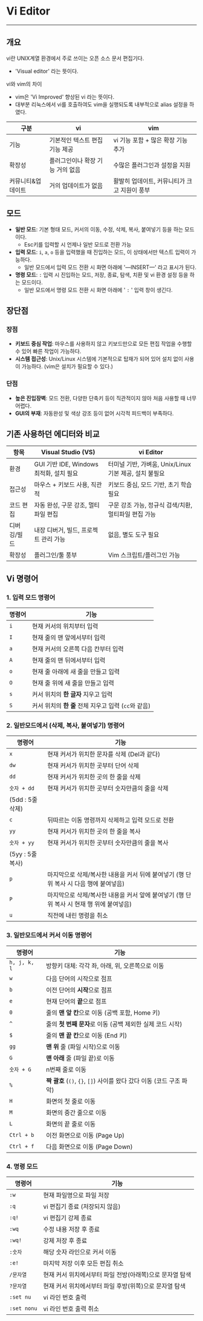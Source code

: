 # Vi Editor
---

## 개요

vi란 UNIX계열 환경에서 주로 쓰이는 오픈 소스 문서 편집기다.

- 'Visual editor' 라는 뜻이다.

vi와 vim의 차이

- vim은 'Vi Improved' 향상된 vi 라는 뜻이다.
- 대부분 리눅스에서 vi를 호출하여도 vim을 실행되도록 내부적으로 alias 설정을 하였다.

| 구분 | vi | vim |
| --- | --- | --- |
| 기능 | 기본적인 텍스트 편집 기능 제공 | vi 기능 포함 + 많은 확장 기능 추가 |
| 확장성 | 플러그인이나 확장 기능 거의 없음 | 수많은 플러그인과 설정을 지원 |
| 커뮤니티&업데이트 | 거의 업데이트가 없음 | 활발히 업데이트, 커뮤니티가 크고 지원이 풍부 |

## 모드

- **일반 모드**: 기본 형태 모드, 커서의 이동, 수정, 삭제, 복사, 붙여넣기 등을 하는 모드이다.
    - Esc키를 입력할 시 언제나 일반 모드로 전환 가능
- **입력 모드**: `i`, `a`, `o` 등을 입력했을 때 진입하는 모드, 이 상태에서만 텍스트 입력이 가능하다.
    - 일반 모드에서 입력 모드 전환 시 화면 아래에 '—INSERT—' 라고 표시가 된다.
- **명령 모드**: `:` 입력 시 진입하는 모드, 저장, 종료, 탐색, 치환 및 vi 환경 설정 등을 하는 모드이다.
    - 일반 모드에서 명령 모드 전환 시 화면 아래에 ' `:` ' 입력 창이 생긴다.

## 장단점

### 장점

- **키보드 중심 작업**: 마우스를 사용하지 않고 키보드만으로 모든 편집 작업을 수행할 수 있어 빠른 작업이 가능하다.
- **시스템 접근성**: Unix/Linux 시스템에 기본적으로 탑재가 되어 있어 설치 없이 사용이 가능하다.             (vim은 설치가 필요할 수 있다.)

### 단점

- **높은 진입장벽**: 모드 전환, 다양한 단축키 등이 직관적이지 않아 처음 사용할 때 너무 어렵다.
- **GUI의 부재**: 자동완성 및 색상 강조 등이 없어 시각적 피드백이 부족하다.

## 기존 사용하던 에디터와 비교

| 항목 | Visual Studio (VS) | vi Editor |
| --- | --- | --- |
| 환경 | GUI 기반 IDE, Windows 최적화, 설치 필요 | 터미널 기반, 가벼움, Unix/Linux 기본 제공, 설치 불필요 |
| 접근성 | 마우스 + 키보드 사용, 직관적 | 키보드 중심, 모드 기반, 초기 학습 필요 |
| 코드 편집 | 자동 완성, 구문 강조, 멀티파일 편집 | 구문 강조 가능, 정규식 검색/치환, 멀티파일 편집 가능 |
| 디버깅/빌드 | 내장 디버거, 빌드, 프로젝트 관리 가능 | 없음, 별도 도구 필요 |
| 확장성 | 플러그인/툴 풍부 | Vim 스크립트/플러그인 가능 |

## Vi 명령어

### 1. 입력 모드 명령어

| 명령어 | 기능 |
| --- | --- |
| `i` | 현재 커서의 위치부터 입력 |
| `I` | 현재 줄의 맨 앞에서부터 입력 |
| `a` | 현재 커서의 오른쪽 다음 칸부터 입력 |
| `A` | 현재 줄의 맨 뒤에서부터 입력 |
| `o` | 현재 줄 아래에 새 줄을 만들고 입력 |
| `O` | 현재 줄 위에 새 줄을 만들고 입력 |
| `s` | 커서 위치의 **한 글자** 지우고 입력 |
| `S` | 커서 위치의 **한 줄** 전체 지우고 입력 (`cc`와 같음) |

### 2. 일반모드에서 (삭제, 복사, 붙여넣기) 명령어

| 명령어 | 기능 |
| --- | --- |
| `x` | 현재 커서가 위치한 문자를 삭제 (Del과 같다) |
| `dw` | 현재 커서가 위치한 곳부터 단어 삭제 |
| `dd` | 현재 커서가 위치한 곳의 한 줄을 삭제 |
| `숫자 + dd` | 현재 커서가 위치한 곳부터 숫자만큼의 줄을 삭제
(5dd : 5줄 삭제) |
| `c` | 뒤따르는 이동 명령까지 삭제하고 입력 모드로 전환 |
| `yy` | 현재 커서가 위치한 곳의 한 줄을 복사 |
| `숫자 + yy` | 현재 커서가 위치한 곳부터 숫자만큼의 줄을 복사
(5yy : 5줄 복사) |
| `p` | 마지막으로 삭제/복사한 내용을 커서 뒤에 붙여넣기 (행 단위 복사 시 다음 행에 붙여넣음) |
| `P` | 마지막으로 삭제/복사한 내용을 커서 앞에 붙여넣기 (행 단위 복사 시 현재 행 위에 붙여넣음) |
| `u` | 직전에 내린 명령을 취소 |

### 3. 일반모드에서 커서 이동 명령어

| 명령어 | 기능 |
| --- | --- |
| `h, j, k, l` | 방향키 대체: 각각 좌, 아래, 위, 오른쪽으로 이동 |
| `w` | 다음 단어의 시작으로 점프 |
| `b` | 이전 단어의 **시작**으로 점프 |
| `e` | 현재 단어의 **끝**으로 점프 |
| `0` | 줄의 **맨 앞 칸**으로 이동 (공백 포함, Home 키) |
| `^` | 줄의 **첫 번째 문자**로 이동 (공백 제외한 실제 코드 시작) |
| `$` | 줄의 **맨 끝 칸**으로 이동 (End 키) |
| `gg` | **맨 위** 줄 (파일 시작)으로 이동 |
| `G` | **맨 아래** 줄 (파일 끝)로 이동 |
| `숫자 + G` | n번째 줄로 이동 |
| `%` | **짝 괄호** (`()`, `{}`, `[]`) 사이를 왔다 갔다 이동 (코드 구조 파악) |
| `H` | 화면의 첫 줄로 이동 |
| `M` | 화면의 중간 줄으로 이동 |
| `L` | 화면의 끝 줄로 이동 |
| `Ctrl + b` | 이전 화면으로 이동 (Page Up) |
| `Ctrl + f` | 다음 화면으로 이동 (Page Down) |

### 4. 명령 모드

| 명령어 | 기능 |
| --- | --- |
| `:w` | 현재 파일명으로 파일 저장 |
| `:q` | vi 편집기 종료 (저장되지 않음) |
| `:q!` | vi 편집기 강제 종료 |
| `:wq` | 수정 내용 저장 후 종료 |
| `:wq!` | 강제 저장 후 종료 |
| `:숫자` | 해당 숫자 라인으로 커서 이동 |
| `:e!` | 마지막 저장 이후 모든 편집 취소 |
| `/문자열` | 현재 커서 위치에서부터 파일 전방(아래쪽)으로 문자열 탐색 |
| `?문자열` | 현재 커서 위치에서부터 파일 후방(위쪽)으로 문자열 탐색 |
| `:set nu` | vi 라인 번호 출력 |
| `:set nonu` | vi 라인 번호 출력 취소 |